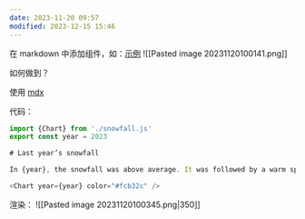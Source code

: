 ```yaml
---
date: 2023-11-20 09:57
modified: 2023-12-15 15:46
---
```

在 markdown 中添加组件，如：[示例](https://www.redblobgames.com/making-of/draggable/)
![[Pasted image 20231120100141.png]]

如何做到？

使用 [mdx](https://mdxjs.com/)

代码：
```js
import {Chart} from './snowfall.js'
export const year = 2023

# Last year’s snowfall

In {year}, the snowfall was above average. It was followed by a warm spring which caused flood conditions in many of the nearby rivers.

<Chart year={year} color="#fcb32c" />
```

渲染：
![[Pasted image 20231120100345.png|350]]
